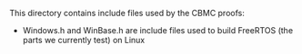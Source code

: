 This directory contains include files used by the CBMC proofs:

-   Windows.h and WinBase.h are include files used to build FreeRTOS (the parts
    we currently test) on Linux

